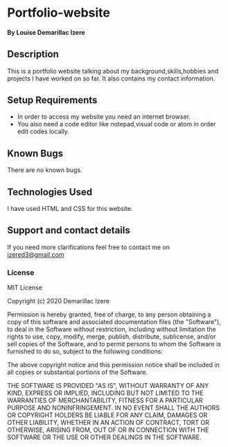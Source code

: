 # Portfolio-website
#### By Louise Demarillac Izere
## Description
This is a portfolio website talking about my background,skills,hobbies and projects I have worked on so far.
It  also contains my contact information.
## Setup Requirements
* In order to access my website you need an internet browser.
* You also need a code editor like notepad,visual code or atom in order edit codes locally.
## Known Bugs
There are no known bugs.
## Technologies Used
I have used HTML and CSS for this website.
## Support and contact details
If you need more clarifications feel free to contact me on izered3@gmail.com
### License
MIT License

Copyright (c) 2020 Demarillac Izere

Permission is hereby granted, free of charge, to any person obtaining a copy of this software and associated documentation files (the "Software"), to deal in the Software without restriction, including without limitation the rights to use, copy, modify, merge, publish, distribute, sublicense, and/or sell copies of the Software, and to permit persons to whom the Software is furnished to do so, subject to the following conditions:

The above copyright notice and this permission notice shall be included in all copies or substantial portions of the Software.

THE SOFTWARE IS PROVIDED "AS IS", WITHOUT WARRANTY OF ANY KIND, EXPRESS OR IMPLIED, INCLUDING BUT NOT LIMITED TO THE WARRANTIES OF MERCHANTABILITY, FITNESS FOR A PARTICULAR PURPOSE AND NONINFRINGEMENT. IN NO EVENT SHALL THE AUTHORS OR COPYRIGHT HOLDERS BE LIABLE FOR ANY CLAIM, DAMAGES OR OTHER LIABILITY, WHETHER IN AN ACTION OF CONTRACT, TORT OR OTHERWISE, ARISING FROM, OUT OF OR IN CONNECTION WITH THE SOFTWARE OR THE USE OR OTHER DEALINGS IN THE SOFTWARE.

